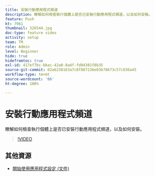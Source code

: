 ```yaml
---
title: 安裝行動應用程式頻道
description: 瞭解如何檢查執行個體上是否已安裝行動應用程式頻道，以及如何安裝。
feature: Push
kt: 7961
thumbnail: 326544.jpg
doc-type: feature video
activity: setup
team: TM
role: Admin
level: Beginner
hide: true
hidefromtoc: true
exl-id: 417ef7bc-bbac-42a0-8a4f-fd04381f8b35
source-git-commit: 02a6238163a7c8f887236e03b78673c57c836a45
workflow-type: tm+mt
source-wordcount: '66'
ht-degree: 100%

---
```


# 安裝行動應用程式頻道

瞭解如何檢查執行個體上是否已安裝行動應用程式頻道，以及如何安裝。

>[!VIDEO](https://video.tv.adobe.com/v/326544?quality=12)

## 其他資源

* [開始使用應用程式設定 (文件)](https://experienceleague.adobe.com/docs/campaign-classic/using/sending-messages/sending-push-notifications/configure-the-mobile-app/get-started-app-config.html?lang=zh-Hant)
